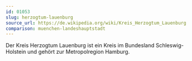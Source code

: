```yaml
---
id: 01053
slug: herzogtum-lauenburg
source_url: https://de.wikipedia.org/wiki/Kreis_Herzogtum_Lauenburg
comparison: muenchen-landeshauptstadt
---
```


Der Kreis Herzogtum Lauenburg ist ein Kreis im Bundesland Schleswig-Holstein und gehört zur Metropolregion Hamburg.
